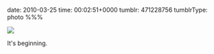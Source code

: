 date: 2010-03-25
time: 00:02:51+0000
tumblr: 471228756
tumblrType: photo
%%%

![](tumblr_kzt9gr80U21qbnvjco1_400.jpg)

It's beginning. 
